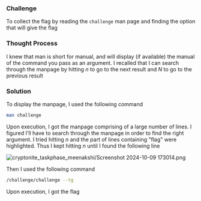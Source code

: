
### Challenge

To collect the flag by reading the `challenge` man page and finding the option that will give the flag

### Thought Process

I knew that man is short for manual, and will display (if available) the manual of the command you pass as an argument. I recalled that I can search through the manpage by hitting *n* to go to the next result and *N* to go to the previous result

### Solution

To display the manpage, I used the following command
```bash
man challenge
```
Upon execution, I got the manpage comprising of a large number of lines. I figured I'll have to search through the manpage in order to find the right argument. I tried hitting *n* and the part of lines containing "flag" were highlighted. Thus I kept hitting *n* until I found the following line

![cryptonite_taskphase_meenakshi/Screenshot 2024-10-09 173014.png](https://github.com/meenakshi-sangeeth/cryptonite_taskphase_meenakshi/blob/main/Screenshot%202024-10-09%20173014.png)


Then I used the following command
```bash
/challenge/challenge --tg
```
Upon execution, I got the flag
